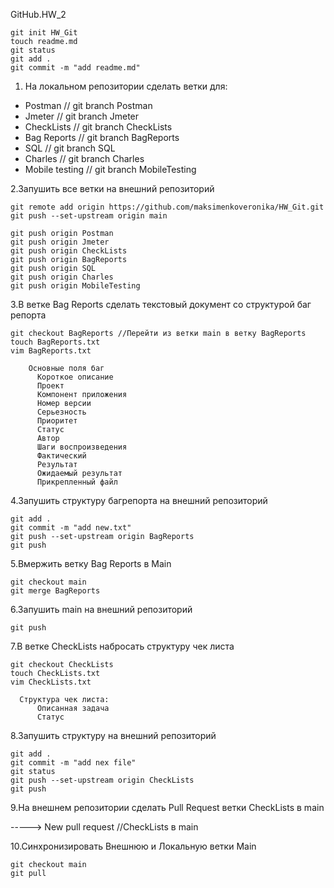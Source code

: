 GitHub.HW_2

    git init HW_Git
    touch readme.md
    git status 
    git add .
    git commit -m "add readme.md"

1. На локальном репозитории сделать ветки для:
- Postman // git branch Postman
- Jmeter  // git branch Jmeter
- CheckLists  // git branch CheckLists
- Bag Reports   // git branch BagReports
- SQL   // git branch SQL
- Charles  // git branch Charles
- Mobile testing  // git branch MobileTesting

2.Запушить все ветки на внешний репозиторий
    
    git remote add origin https://github.com/maksimenkoveronika/HW_Git.git
    git push --set-upstream origin main

    git push origin Postman
    git push origin Jmeter
    git push origin CheckLists
    git push origin BagReports
    git push origin SQL
    git push origin Charles
    git push origin MobileTesting

3.В ветке Bag Reports сделать текстовый документ со структурой баг репорта

    git checkout BagReports //Перейти из ветки main в ветку BagReports 
    touch BagReports.txt
    vim BagReports.txt

        Основные поля баг
          Короткое описание
          Проект 
          Компонент приложения
          Номер версии 
          Серьезность 
          Приоритет 
          Статус 
          Автор
          Шаги воспроизведения
          Фактический 
          Результат 
          Ожидаемый результат 
          Прикрепленный файл

4.Запушить структуру багрепорта на внешний репозиторий

    git add .
    git commit -m "add new.txt"
    git push --set-upstream origin BagReports
    git push

5.Вмержить ветку Bag Reports в Main

    git checkout main
    git merge BagReports

6.Запушить main на внешний репозиторий
    
    git push

7.В ветке CheckLists набросать структуру чек листа

    git checkout CheckLists
    touch CheckLists.txt
    vim CheckLists.txt

      Структура чек листа:
          Описанная задача
          Статус

8.Запушить структуру на внешний репозиторий

    git add .
    git commit -m "add nex file"
    git status
    git push --set-upstream origin CheckLists
    git push

9.На внешнем репозитории сделать Pull Request ветки CheckLists в main

-----> New pull request //CheckLists в main

10.Синхронизировать Внешнюю и Локальную ветки Main

    git checkout main
    git pull
